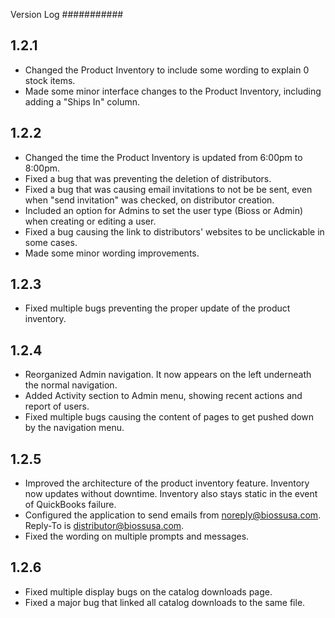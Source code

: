 Version Log
###########

1.2.1
-----
- Changed the Product Inventory to include some wording to explain 0 stock items.
- Made some minor interface changes to the Product Inventory, including adding a "Ships In" column.

1.2.2
-----
- Changed the time the Product Inventory is updated from 6:00pm to 8:00pm.
- Fixed a bug that was preventing the deletion of distributors.
- Fixed a bug that was causing email invitations to not be be sent, even when "send invitation" was checked, on distributor creation.
- Included an option for Admins to set the user type (Bioss or Admin) when creating or editing a user.
- Fixed a bug causing the link to distributors' websites to be unclickable in some cases.
- Made some minor wording improvements.

1.2.3
-----
- Fixed multiple bugs preventing the proper update of the product inventory.

1.2.4
-----
- Reorganized Admin navigation. It now appears on the left underneath the normal navigation.
- Added Activity section to Admin menu, showing recent actions and report of users.
- Fixed multiple bugs causing the content of pages to get pushed down by the navigation menu.

1.2.5
-----
- Improved the architecture of the product inventory feature. Inventory now updates without downtime. Inventory also stays static in the event of QuickBooks failure.
- Configured the application to send emails from noreply@biossusa.com. Reply-To is distributor@biossusa.com.
- Fixed the wording on multiple prompts and messages.

1.2.6
-----
- Fixed multiple display bugs on the catalog downloads page.
- Fixed a major bug that linked all catalog downloads to the same file.